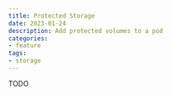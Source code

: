 ```yaml
---
title: Protected Storage
date: 2023-01-24
description: Add protected volumes to a pod 
categories:
- feature 
tags:
- storage 
---
```


TODO
